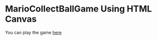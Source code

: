 # MarioCollectBallGame Using HTML Canvas
You can play the game <a href="https://majikoushik.github.io/MarioCollectBallGame/">here</a>
